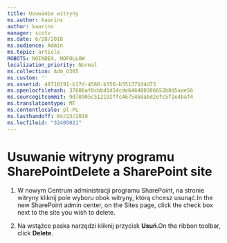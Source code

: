 ```yaml
---
title: Usuwanie witryny
ms.author: kaarins
author: kaarins
manager: scotv
ms.date: 6/28/2018
ms.audience: Admin
ms.topic: article
ROBOTS: NOINDEX, NOFOLLOW
localization_priority: Normal
ms.collection: Adm_O365
ms.custom: ''
ms.assetid: 48710191-b17d-4560-b356-b351371d4d73
ms.openlocfilehash: 37606af8cbbd1d54cde646400386652b0d5aae56
ms.sourcegitcommit: 9d78905c512192ffc4675468abd2efc5f2e4baf4
ms.translationtype: MT
ms.contentlocale: pl-PL
ms.lasthandoff: 04/23/2019
ms.locfileid: "32405021"
---
```

# <a name="delete-a-sharepoint-site"></a><span data-ttu-id="3e054-102">Usuwanie witryny programu SharePoint</span><span class="sxs-lookup"><span data-stu-id="3e054-102">Delete a SharePoint site</span></span>

1. <span data-ttu-id="3e054-103">W nowym Centrum administracji programu SharePoint, na stronie witryny kliknij pole wyboru obok witryny, którą chcesz usunąć.</span><span class="sxs-lookup"><span data-stu-id="3e054-103">In the new  SharePoint admin center, on the Sites page, click the check box next to the site you wish to delete.</span></span>
    
2. <span data-ttu-id="3e054-104">Na wstążce paska narzędzi kliknij przycisk **Usuń**.</span><span class="sxs-lookup"><span data-stu-id="3e054-104">On the ribbon toolbar, click **Delete**.</span></span>
    

